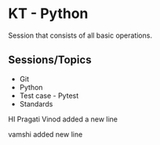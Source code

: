 # KT - Python

Session that consists of all basic operations.

## Sessions/Topics

- Git
- Python
- Test case - Pytest
- Standards

HI Pragati 
Vinod added a new line

vamshi added new line
